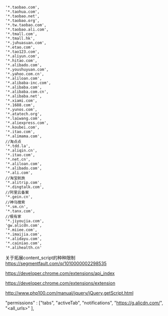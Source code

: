 
```
'*.taobao.com',
'*.taohua.com',
'*.taobao.net',
'*.taobao.org',
'*.tw.taobao.com',
'*.taobao.ali.com',
'*.tmall.com',
'*.tmall.hk',
'*.juhuasuan.com',
'*.etao.com',
'*.tao123.com',
'*.aliyun.com',
'*.hitao.com',
'*.alibado.com',
'*.youshuyuan.com',
'*.yahoo.com.cn',
'*.aliloan.com',
'*.alibaba-inc.com',
'*.alibaba.com',
'*.alibaba.com.cn',
'*.alibaba.net',
'*.xiami.com',
'*.1688.com',
'*.yunos.com',
'*.atatech.org',
'*.laiwang.com',
'*.aliexpress.com',
'*.koubei.com',
'*.itao.com',
'*.alimama.com',
//淘点点
'*.tdd.la',
'*.aliqin.cn',
'*.itao.com',
'*.net.cn',
'*.aliloan.com',
'*.alibado.com',
'*.ali.com',
//淘宝航旅
'*.alitrip.com',
'*.dingtalk.com',
//阿里云备案
'*.gein.cn',
//神马搜索
'*.sm.cn',
'*.tanx.com',
//极有家
'*.jiyoujia.com',
'gw.alicdn.com',
'*.miiee.com',
'*.imaijia.com',
'*.alidayu.com',
'*.cainiao.com',
'*.alihealth.cn'
```



关于拓展content_script的种种限制
https://segmentfault.com/q/1010000002298535

https://developer.chrome.com/extensions/api_index

https://developer.chrome.com/extensions/extension

http://www.php100.com/manual/jquery/jQuery.getScript.html

"permissions" : ["tabs", "activeTab", "notifications", "https://g.alicdn.com/", "<all_urls>" ],
